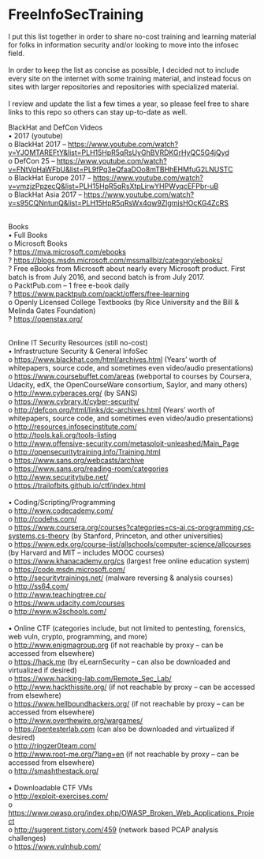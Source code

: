 # FreeInfoSecTraining

I put this list together in order to share no-cost training and learning material for folks in information security and/or looking to move into the infosec field.<br />
<br />
In order to keep the list as concise as possible, I decided not to include every site on the internet with some training material, and instead focus on sites with larger repositories and repositories with specialized material.<br />
<br />
I review and update the list a few times a year, so please feel free to share links to this repo so others can stay up-to-date as well.<br />

BlackHat and DefCon Videos<br />
•	2017 (youtube)<br />
o	BlackHat 2017 – https://www.youtube.com/watch?v=YJOMTAREFtY&list=PLH15HpR5qRsUyGhBVRDKGrHyQC5G4jQyd<br />
o	DefCon 25 – https://www.youtube.com/watch?v=FNtVqHaWFbU&list=PL9fPq3eQfaaDOo8mTBHhEHMfuG2LNUSTC<br />
o	BlackHat Europe 2017 – https://www.youtube.com/watch?v=vmzjzPpzecQ&list=PLH15HpR5qRsXtpLirwYHPWyqcEFPbr-uB<br />
o	BlackHat Asia 2017 – https://www.youtube.com/watch?v=s95CQNntunQ&list=PLH15HpR5qRsWx4qw9ZlgmisHOcKG4ZcRS<br />
<br />

Books<br />
•	Full Books<br />
o	Microsoft Books<br />
?	https://mva.microsoft.com/ebooks<br />
?	https://blogs.msdn.microsoft.com/mssmallbiz/category/ebooks/<br />
?	Free eBooks from Microsoft about nearly every Microsoft product.  First batch is from July 2016, and second batch is from July 2017.<br />
o	PacktPub.com – 1 free e-book daily<br />
?	https://www.packtpub.com/packt/offers/free-learning<br />
o	Openly Licensed College Textbooks (by Rice University and the Bill & Melinda Gates Foundation)<br />
?	https://openstax.org/<br />
<br />

Online IT Security Resources (still no-cost)<br />
•	Infrastructure Security & General InfoSec<br />
o	https://www.blackhat.com/html/archives.html (Years’ worth of whitepapers, source code, and sometimes even video/audio presentations)<br />
o	https://www.coursebuffet.com/areas (webportal to courses by Coursera, Udacity, edX, the OpenCourseWare consortium, Saylor, and many others)<br />
o	http://www.cyberaces.org/ (by SANS)<br />
o	https://www.cybrary.it/cyber-security/ <br />
o	http://defcon.org/html/links/dc-archives.html (Years’ worth of whitepapers, source code, and sometimes even video/audio presentations)<br />
o	http://resources.infosecinstitute.com/ <br />
o	http://tools.kali.org/tools-listing <br />
o	http://www.offensive-security.com/metasploit-unleashed/Main_Page <br />
o	http://opensecuritytraining.info/Training.html <br />
o	https://www.sans.org/webcasts/archive <br />
o	https://www.sans.org/reading-room/categories <br />
o	http://www.securitytube.net/ <br />
o	https://trailofbits.github.io/ctf/index.html <br />
<br />
•	Coding/Scripting/Programming<br />
o	http://www.codecademy.com/ <br />
o	http://codehs.com/ <br />
o	https://www.coursera.org/courses?categories=cs-ai,cs-programming,cs-systems,cs-theory (by Stanford, Princeton, and other universities)<br />
o	https://www.edx.org/course-list/allschools/computer-science/allcourses (by Harvard and MIT – includes MOOC courses)<br />
o	https://www.khanacademy.org/cs (largest free online education system)<br />
o	https://code.msdn.microsoft.com/ <br />
o	http://securitytrainings.net/ (malware reversing & analysis courses) <br />
o	http://ss64.com/ <br />
o	http://www.teachingtree.co/ <br />
o	https://www.udacity.com/courses <br />
o	http://www.w3schools.com/<br />
<br />
•	Online CTF (categories include, but not limited to pentesting, forensics, web vuln, crypto, programming, and more)<br />
o	http://www.enigmagroup.org (if not reachable by proxy – can be accessed from elsewhere)<br />
o	https://hack.me (by eLearnSecurity – can also be downloaded and virtualized if desired)<br />
o	https://www.hacking-lab.com/Remote_Sec_Lab/ <br />
o	http://www.hackthissite.org/ (if not reachable by proxy – can be accessed from elsewhere)<br />
o	https://www.hellboundhackers.org/ (if not reachable by proxy – can be accessed from elsewhere)<br />
o	http://www.overthewire.org/wargames/<br />
o	https://pentesterlab.com  (can also be downloaded and virtualized if desired)<br />
o	http://ringzer0team.com/ <br />
o	http://www.root-me.org/?lang=en (if not reachable by proxy – can be accessed from elsewhere)<br />
o	http://smashthestack.org/ <br />
<br />
•	Downloadable CTF VMs<br />
o	http://exploit-exercises.com/ <br />
o	https://www.owasp.org/index.php/OWASP_Broken_Web_Applications_Project <br />
o	http://sugerent.tistory.com/459 (network based PCAP analysis challenges)<br />
o	https://www.vulnhub.com/ <br />
